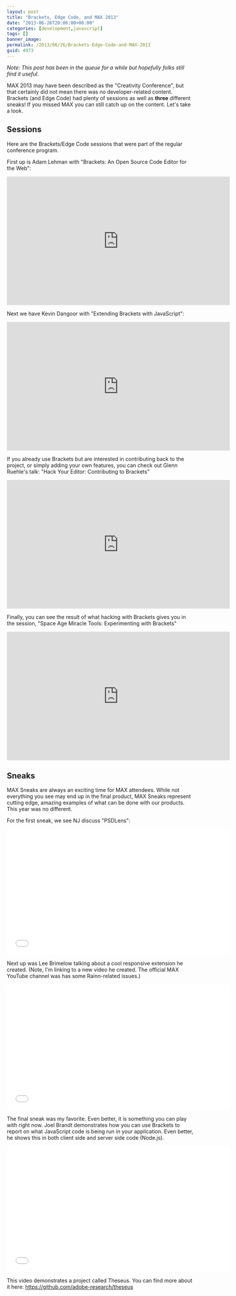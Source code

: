 ```yaml
---
layout: post
title: "Brackets, Edge Code, and MAX 2013"
date: "2013-06-26T20:06:00+06:00"
categories: [development,javascript]
tags: []
banner_image: 
permalink: /2013/06/26/Brackets-Edge-Code-and-MAX-2013
guid: 4973
---
```


<i>Note: This post has been in the queue for a while but hopefully folks still find it useful.</i>

MAX 2013 may have been described as the "Creativity Conference", but that certainly did not mean there was no developer-related content. Brackets (and Edge Code) had plenty of sessions as well as <strong>three</strong> different sneaks! If you missed MAX you can still catch up on the content. Let's take a look.
<!--more-->
<h2>Sessions</h2>
Here are the Brackets/Edge Code sessions that were part of the regular conference program.

First up is Adam Lehman with "Brackets: An Open Source Code Editor for the Web":

<iframe title="AdobeTV Video Player" width="600" height="345" src="http://tv.adobe.com/embed/1217/18501/" frameborder="0" allowfullscreen scrolling="no"></iframe>

Next we have Kevin Dangoor with "Extending Brackets with JavaScript":

<iframe title="AdobeTV Video Player" width="600" height="345" src="http://tv.adobe.com/embed/1217/18470/" frameborder="0" allowfullscreen scrolling="no"></iframe>

If you already use Brackets but are interested in contributing back to the project, or simply adding your own features, you can check out Glenn Ruehle's talk: "Hack Your Editor: Contributing to Brackets"

<iframe title="AdobeTV Video Player" width="600" height="345" src="http://tv.adobe.com/embed/1217/18461/" frameborder="0" allowfullscreen scrolling="no"></iframe>

Finally, you can see the result of what hacking with Brackets gives you in the session, "Space Age Miracle Tools: Experimenting with Brackets"

<iframe title="AdobeTV Video Player" width="600" height="345" src="http://tv.adobe.com/embed/1217/18439/" frameborder="0" allowfullscreen scrolling="no"></iframe>

<h2>Sneaks</h2>
MAX Sneaks are always an exciting time for MAX attendees. While not everything you see may end up in the final product, MAX Sneaks represent cutting edge, amazing examples of what can be done with our products. This year was no different.

For the first sneak, we see NJ discuss "PSDLens":

<iframe width="601" height="338" src="//www.youtube.com/embed/ukpoPF61W5A?rel=0" frameborder="0" allowfullscreen></iframe>

Next up was Lee Brimelow talking about a cool responsive extension he created. (Note, I'm linking to a new video he created. The official MAX YouTube channel was has some Rainn-related issues.)

<iframe width="601" height="338" src="//www.youtube.com/embed/kXTP8XqrSwE?rel=0" frameborder="0" allowfullscreen></iframe>

The final sneak was my favorite. Even better, it is something you can play with right now. Joel Brandt demonstrates how you can use Brackets to report on what JavaScript code is being run in your application. Even better, he shows this in both client side and server side code (Node.js).

<iframe width="601" height="338" src="//www.youtube.com/embed/3OMWTqq5-WU?list=PLD8AMy73ZVxXRHZvcj5WvsMopeNMcL_so" frameborder="0" allowfullscreen></iframe>

This video demonstrates a project called Theseus. You can find more about it here: <a href="https://github.com/adobe-research/theseus">https://github.com/adobe-research/theseus</a>
